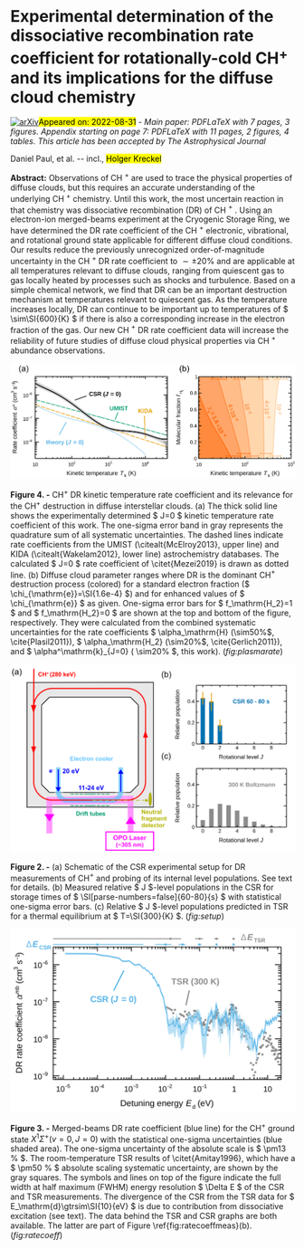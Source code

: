 <div class="macros" style="visibility:hidden;">
$\newcommand{\ensuremath}{}$
$\newcommand{\xspace}{}$
$\newcommand{\object}[1]{\texttt{#1}}$
$\newcommand{\farcs}{{.}''}$
$\newcommand{\farcm}{{.}'}$
$\newcommand{\arcsec}{''}$
$\newcommand{\arcmin}{'}$
$\newcommand{\ion}[2]{#1#2}$
$\newcommand{\textsc}[1]{\textrm{#1}}$
$\newcommand{\hl}[1]{\textrm{#1}}$
$\newcommand{\footnote}[1]{}$
$\newcommand{\vdag}{(v)^\dagger}$
$\newcommand$
$\newcommand$
$\newcommand$</div>

<div class="macros" style="visibility:hidden;">
$\newcommand{\ensuremath}{}$
$\newcommand{\xspace}{}$
$\newcommand{\object}[1]{\texttt{#1}}$
$\newcommand{\farcs}{{.}''}$
$\newcommand{\farcm}{{.}'}$
$\newcommand{\arcsec}{''}$
$\newcommand{\arcmin}{'}$
$\newcommand{\ion}[2]{#1#2}$
$\newcommand{\textsc}[1]{\textrm{#1}}$
$\newcommand{\hl}[1]{\textrm{#1}}$
$\newcommand{\footnote}[1]{}$
$\newcommand{\vdag}{(v)^\dagger}$
$\newcommand$
$\newcommand$
$\newcommand$</div>



<div id="title">

# Experimental determination of the dissociative recombination rate coefficient for rotationally-cold CH$^{+}$ and its implications for the diffuse cloud chemistry

</div>
<div id="comments">

[![arXiv](https://img.shields.io/badge/arXiv-2208.14927-b31b1b.svg)](https://arxiv.org/abs/2208.14927)<mark>Appeared on: 2022-08-31</mark> - _Main paper: PDFLaTeX with 7 pages, 3 figures. Appendix starting on page 7: PDFLaTeX with 11 pages, 2 figures, 4 tables. This article has been accepted by The Astrophysical Journal_

</div>
<div id="authors">

Daniel Paul, et al. -- incl., <mark>Holger Kreckel</mark>

</div>
<div id="abstract">

**Abstract:** Observations of CH $^+$ are used to trace the physical properties of diffuse clouds, but this requires an accurate understanding of the underlying CH $^+$ chemistry. Until this work, the most uncertain reaction in that chemistry was dissociative recombination (DR) of CH $^+$ . Using an electron-ion merged-beams experiment at the Cryogenic Storage Ring, we have determined the DR rate coefficient of the CH $^+$ electronic, vibrational, and rotational ground state applicable for different diffuse cloud conditions. Our results reduce the previously unrecognized order-of-magnitude uncertainty in the CH $^+$ DR rate coefficient to $\sim \pm 20\%$ and are applicable at all temperatures relevant to diffuse clouds, ranging from quiescent gas to gas locally heated by processes such as shocks and turbulence. Based on a simple chemical network, we find that DR can be an important destruction mechanism at temperatures relevant to quiescent gas. As the temperature increases locally, DR can continue to be important up to temperatures of $ \sim\SI{600}{K} $ if there is also a corresponding increase in the electron fraction of the gas. Our new CH $^+$ DR rate coefficient data will increase the reliability of future studies of diffuse cloud physical properties via CH $^+$ abundance observations.

</div>

<div id="div_fig1">

<img src="tmp_2208.14927/./P3.png" alt="Fig4" width="100%"/>

**Figure 4. -** CH$^{+}$ DR kinetic temperature rate coefficient and its relevance for the CH$^{+}$ destruction in diffuse interstellar clouds. (a) The thick solid line shows the experimentally determined $ J=0 $ kinetic temperature rate coefficient of this work. The one-sigma error band in gray represents the quadrature sum of all systematic uncertainties.  The dashed lines indicate rate coefficients from the UMIST (\citealt{McElroy2013}, upper line) and KIDA (\citealt{Wakelam2012}, lower line) astrochemistry databases. The calculated $ J=0 $ rate coefficient of \citet{Mezei2019} is drawn as dotted line. (b) Diffuse cloud parameter ranges where DR is the dominant CH$^+$ destruction process (colored) for a standard electron fraction ($ \chi_{\mathrm{e}}=\SI{1.6e-4}  $) and for enhanced values of $ \chi_{\mathrm{e}} $ as given. One-sigma error bars for $ f_\mathrm{H_2}=1 $ and $ f_\mathrm{H_2}=0 $ are shown at the top and bottom of the figure, respectively. They were calculated from the combined systematic uncertainties for the rate coefficients $ \alpha_\mathrm{H} $($\sim50\%$, \cite{Plasil2011}), $ \alpha_\mathrm{H_2} $($\sim20\%$, \cite{Gerlich2011}), and $ \alpha^\mathrm{k}_{J=0} $($ \sim20\% $, this work). (*fig:plasmarate*)

</div>
<div id="div_fig2">

<img src="tmp_2208.14927/./P1.png" alt="Fig2" width="100%"/>

**Figure 2. -** (a) Schematic of the CSR experimental setup for DR measurements of CH$^+$  and probing of its internal level populations. See text for details. (b) Measured relative $ J $-level populations in the CSR for storage times of $ \SI[parse-numbers=false]{60-80}{s} $ with statistical one-sigma error bars. (c) Relative $ J $-level populations predicted in TSR for a thermal equilibrium at $ T=\SI{300}{K} $. (*fig:setup*)

</div>
<div id="div_fig3">

<img src="tmp_2208.14927/./P2.png" alt="Fig3" width="100%"/>

**Figure 3. -** Merged-beams DR rate coefficient (blue line) for the CH$^{+}$ ground state $X^1\Sigma^+ (v=0,J=0)$ with the statistical one-sigma uncertainties (blue shaded area). The one-sigma uncertainty of the absolute scale is $ \pm13 \% $. The room-temperature TSR results of \citet{Amitay1996}, which have a $ \pm50 \% $ absolute scaling systematic uncertainty, are shown by the gray squares. The symbols and lines on top of the figure indicate the full width at half maximum (FWHM) energy resolution $ \Delta E $ of the CSR and TSR measurements. The divergence of the CSR from the TSR data for $ E_\mathrm{d}\gtrsim\SI{10}{eV} $ is due to contribution from dissociative excitation (see text). The data behind the TSR and CSR graphs are both available. The latter are part of Figure \ref{fig:ratecoeffmeas}(b). (*fig:ratecoeff*)

</div>